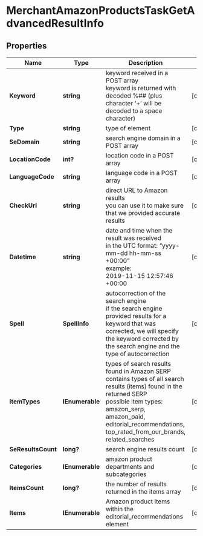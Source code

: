# MerchantAmazonProductsTaskGetAdvancedResultInfo


## Properties

| Name | Type | Description | Notes |
|------------ | ------------- | ------------- | -------------|
**Keyword** | **string** | keyword received in a POST array<br>keyword is returned with decoded %## (plus character ‘+’ will be decoded to a space character) |[optional]|
**Type** | **string** | type of element |[optional]|
**SeDomain** | **string** | search engine domain in a POST array |[optional]|
**LocationCode** | **int?** | location code in a POST array |[optional]|
**LanguageCode** | **string** | language code in a POST array |[optional]|
**CheckUrl** | **string** | direct URL to Amazon results<br>you can use it to make sure that we provided accurate results |[optional]|
**Datetime** | **string** | date and time when the result was received<br>in the UTC format: “yyyy-mm-dd hh-mm-ss +00:00”<br>example:<br>2019-11-15 12:57:46 +00:00 |[optional]|
**Spell** | **SpellInfo** | autocorrection of the search engine<br>if the search engine provided results for a keyword that was corrected, we will specify the keyword corrected by the search engine and the type of autocorrection |[optional]|
**ItemTypes** | **IEnumerable<string>** | types of search results found in Amazon SERP<br>contains types of all search results (items) found in the returned SERP<br>possible item types:<br>amazon_serp, amazon_paid, editorial_recommendations, top_rated_from_our_brands, related_searches |[optional]|
**SeResultsCount** | **long?** | search engine results count |[optional]|
**Categories** | **IEnumerable<string>** | amazon product departments and subcategories |[optional]|
**ItemsCount** | **long?** | the number of results returned in the items array |[optional]|
**Items** | **IEnumerable<BaseAmazonSerpElementItem>** | Amazon product items within the editorial_recommendations element |[optional]|